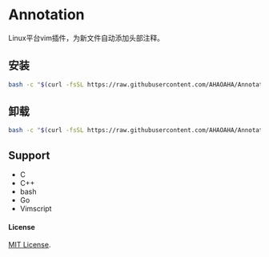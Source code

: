 # Annotation

Linux平台vim插件，为新文件自动添加头部注释。

## 安装

```bash
bash -c "$(curl -fsSL https://raw.githubusercontent.com/AHAOAHA/Annotation/master/install.sh)" -i
```

## 卸载

```bash
bash -c "$(curl -fsSL https://raw.githubusercontent.com/AHAOAHA/Annotation/master/install.sh)" -u
```



## Support

- C
- C++
- bash
- Go
- Vimscript

#### License

[MIT License](https://github.com/AHAOAHA/comment-info/blob/master/LICENSE).

